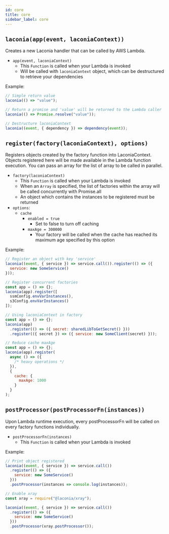 ```yaml
---
id: core
title: core
sidebar_label: core
---
```


## `laconia(app(event, laconiaContext))`

Creates a new Laconia handler that can be called by AWS Lambda.

- `app(event, laconiaContext)`
  - This `Function` is called when your Lambda is invoked
  - Will be called with `laconiaContext` object, which can be destructured to
    retrieve your dependencies

Example:

```js
// Simple return value
laconia(() => "value");

// Return a promise and 'value' will be returned to the Lambda caller
laconia(() => Promise.resolve("value"));

// Destructure laconiaContext
laconia((event, { dependency }) => dependency(event));
```

## `register(factory(laconiaContext), options)`

Registers objects created by the factory function into LaconiaContext. Objects
registered here will be made available in the Lambda function execution. You can
pass an array for the list of array to be called in parallel.

- `factory(laconiaContext)`
  - This `Function` is called when your Lambda is invoked
  - When an `Array` is specified, the list of factories within the array will be
    called concurrently with Promise.all
  - An object which contains the instances to be registered must be returned
- `options`:
  - `cache`
    - `enabled = true`
      - Set to false to turn off caching
    - `maxAge = 300000`
      - Your factory will be called when the cache has reached its maximum age
        specified by this option

Example:

```js
// Register an object with key 'service'
laconia((event, { service }) => service.call()).register(() => ({
  service: new SomeService()
}));

// Register concurrent factories
const app = () => {};
laconia(app).register([
  ssmConfig.envVarInstances(),
  s3Config.envVarInstances()
]);

// Using laconiaContext in factory
const app = () => {};
laconia(app)
  .register(() => ({ secret: sharedLibToGetSecret() }))
  .register(({ secret }) => ({ service: new SomeClient(secret) }));

// Reduce cache maxAge
const app = () => {};
laconia(app).register(
  async () => ({
    /* heavy operations */
  }),
  {
    cache: {
      maxAge: 1000
    }
  }
);
```

## `postProcessor(postProcessorFn(instances))`

Upon Lambda runtime execution, every postProcessorFn will be called on every
factory functions individually.

- `postProcessorFn(instances)`
  - This `Function` is called when your Lambda is invoked

Example:

```js
// Print object registered
laconia((event, { service }) => service.call())
  .register(() => ({
    service: new SomeService()
  }))
  .postProcessor(instances => console.log(instances));

// Enable xray
const xray = require("@laconia/xray");

laconia((event, { service }) => service.call())
  .register(() => ({
    service: new SomeService()
  }))
  .postProcessor(xray.postProcessor());
```
